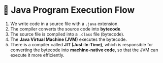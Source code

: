 # 🔁 Java Program Execution Flow

1. We write code in a source file with a `.java` extension.
2. The compiler converts the source code into **bytecode**.
3. The source file is compiled into a `.class` file (bytecode).
4. The **Java Virtual Machine (JVM)** executes the bytecode.
5. There is a compiler called **JIT (Just-In-Time)**, which is responsible for converting the bytecode into **machine-native code**, so that the JVM can execute it more efficiently.